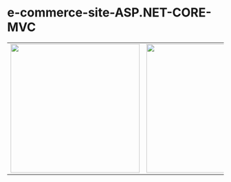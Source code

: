 # e-commerce-site-ASP.NET-CORE-MVC
<table>
    <tr>
      <td>
          <img src="1.png" witdh="300" height="300">        
      </td>
      <td>
          <img src="2.png" witdh="300" height="300">
      </td>
    </tr>
</table>
